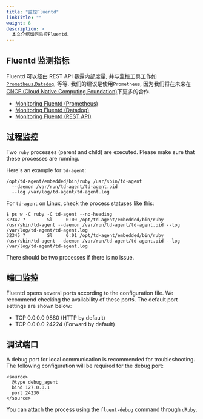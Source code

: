 ```yaml
---
title: "监控Fluentd"
linkTitle: ""
weight: 6
description: >
  本文介绍如何监控Fluentd。
---
```


## Fluentd 监测指标

Fluentd 可以经由 REST API 暴露内部度量, 并与监控工具工作如 [`Prometheus`](https://prometheus.io/),[`Datadog`](https://www.datadoghq.com/), 等等.
我们的建议是使用`Prometheus`, 因为我们将在未来在[CNCF (Cloud Native Computing Foundation)](https://www.cncf.io/)下更多的合作.

- [Monitoring Fluentd (Prometheus)](/deployment/monitoring-prometheus.md)
- [Monitoring Fluentd (Datadog)](https://docs.datadoghq.com/integrations/fluentd/)
- [Monitoring Fluentd (REST API)](/deployment/monitoring-rest-api.md)

## 过程监控

Two `ruby` processes (parent and child) are executed.
Please make sure that these processes are running.

Here's an example for `td-agent`:

```
/opt/td-agent/embedded/bin/ruby /usr/sbin/td-agent
  --daemon /var/run/td-agent/td-agent.pid
  --log /var/log/td-agent/td-agent.log
```

For `td-agent` on Linux, check the process statuses like this:

```
$ ps w -C ruby -C td-agent --no-heading
32342 ?        Sl     0:00 /opt/td-agent/embedded/bin/ruby /usr/sbin/td-agent --daemon /var/run/td-agent/td-agent.pid --log /var/log/td-agent/td-agent.log
32345 ?        Sl     0:01 /opt/td-agent/embedded/bin/ruby /usr/sbin/td-agent --daemon /var/run/td-agent/td-agent.pid --log /var/log/td-agent/td-agent.log
```

There should be two processes if there is no issue.

## 端口监控

Fluentd opens several ports according to the configuration file. We
recommend checking the availability of these ports. The default port
settings are shown below:

- TCP 0.0.0.0 9880 (HTTP by default)
- TCP 0.0.0.0 24224 (Forward by default)

## 调试端口

A debug port for local communication is recommended for troubleshooting.
The following configuration will be required for the debug port:

```
<source>
  @type debug_agent
  bind 127.0.0.1
  port 24230
</source>
```

You can attach the process using the `fluent-debug` command through `dRuby`.
